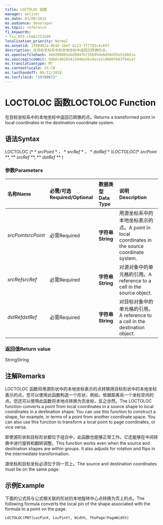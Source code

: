 ```yaml
---
title: LOCTOLOC 函数
manager: soliver
ms.date: 03/09/2015
ms.audience: Developer
ms.topic: reference
f1_keywords:
- Vis_DSS.chm82251586
localization_priority: Normal
ms.assetid: 1f09482a-0b1b-1bef-bc23-7f7793c4c65f
description: 在目标坐标系中的本地坐标中返回已转换的点。
ms.openlocfilehash: 444200801ebd984fb735b95de6d58d35e5160d1a
ms.sourcegitcommit: 9d60cd82b5413446e5bc8ace2cd689f683fb41a7
ms.translationtype: MT
ms.contentlocale: zh-CN
ms.lasthandoff: 06/11/2018
ms.locfileid: "19780673"
---
```

# <a name="loctoloc-function"></a><span data-ttu-id="cd072-103">LOCTOLOC 函数</span><span class="sxs-lookup"><span data-stu-id="cd072-103">LOCTOLOC Function</span></span>

<span data-ttu-id="cd072-104">在目标坐标系中的本地坐标中返回已转换的点。</span><span class="sxs-lookup"><span data-stu-id="cd072-104">Returns a transformed point in local coordinates in the destination coordinate system.</span></span>
  
## <a name="syntax"></a><span data-ttu-id="cd072-105">语法</span><span class="sxs-lookup"><span data-stu-id="cd072-105">Syntax</span></span>

<span data-ttu-id="cd072-106">LOCTOLOC (* * *srcPoint* * *，* * *srcRef* * *，* * *dstRef* * *)</span><span class="sxs-lookup"><span data-stu-id="cd072-106">LOCTOLOC(** *srcPoint* **, ** *srcRef* **, ** *dstRef* ** )</span></span> 
  
### <a name="parameters"></a><span data-ttu-id="cd072-107">参数</span><span class="sxs-lookup"><span data-stu-id="cd072-107">Parameters</span></span>

|<span data-ttu-id="cd072-108">**名称**</span><span class="sxs-lookup"><span data-stu-id="cd072-108">**Name**</span></span>|<span data-ttu-id="cd072-109">**必需/可选**</span><span class="sxs-lookup"><span data-stu-id="cd072-109">**Required/Optional**</span></span>|<span data-ttu-id="cd072-110">**数据类型**</span><span class="sxs-lookup"><span data-stu-id="cd072-110">**Data Type**</span></span>|<span data-ttu-id="cd072-111">**说明**</span><span class="sxs-lookup"><span data-stu-id="cd072-111">**Description**</span></span>|
|:-----|:-----|:-----|:-----|
| <span data-ttu-id="cd072-112">_srcPoint_</span><span class="sxs-lookup"><span data-stu-id="cd072-112">_srcPoint_</span></span> <br/> |<span data-ttu-id="cd072-113">必需</span><span class="sxs-lookup"><span data-stu-id="cd072-113">Required</span></span>  <br/> |<span data-ttu-id="cd072-114">**字符串**</span><span class="sxs-lookup"><span data-stu-id="cd072-114">**String**</span></span> <br/> | <span data-ttu-id="cd072-115">用源坐标系中的本地坐标表示的点。</span><span class="sxs-lookup"><span data-stu-id="cd072-115">A point in local coordinates in the source coordinate system.</span></span>  <br/> |
| <span data-ttu-id="cd072-116">_srcRef_</span><span class="sxs-lookup"><span data-stu-id="cd072-116">_srcRef_</span></span> <br/> |<span data-ttu-id="cd072-117">必需</span><span class="sxs-lookup"><span data-stu-id="cd072-117">Required</span></span>  <br/> |<span data-ttu-id="cd072-118">**字符串**</span><span class="sxs-lookup"><span data-stu-id="cd072-118">**String**</span></span> <br/> | <span data-ttu-id="cd072-119">对源对象中的单元格的引用。</span><span class="sxs-lookup"><span data-stu-id="cd072-119">A reference to a cell in the source object.</span></span>  <br/> |
| <span data-ttu-id="cd072-120">_dstRef_</span><span class="sxs-lookup"><span data-stu-id="cd072-120">_dstRef_</span></span> <br/> |<span data-ttu-id="cd072-121">必需</span><span class="sxs-lookup"><span data-stu-id="cd072-121">Required</span></span>  <br/> |<span data-ttu-id="cd072-122">**字符串**</span><span class="sxs-lookup"><span data-stu-id="cd072-122">**String**</span></span> <br/> | <span data-ttu-id="cd072-123">对目标对象中的单元格的引用。</span><span class="sxs-lookup"><span data-stu-id="cd072-123">A reference to a cell in the destination object.</span></span>  <br/> |
   
### <a name="return-value"></a><span data-ttu-id="cd072-124">返回值</span><span class="sxs-lookup"><span data-stu-id="cd072-124">Return value</span></span>

<span data-ttu-id="cd072-125">String</span><span class="sxs-lookup"><span data-stu-id="cd072-125">String</span></span>
  
## <a name="remarks"></a><span data-ttu-id="cd072-126">注解</span><span class="sxs-lookup"><span data-stu-id="cd072-126">Remarks</span></span>

<span data-ttu-id="cd072-p101">LOCTOLOC 函数将用源形状中的本地坐标表示的点转换用目标形状中的本地坐标表示的点。您可以使用此函数构造一个形状，例如，依据距离另一个坐标空间的点。您还可以使用此函数将本地点转换为页坐标，反之亦然。</span><span class="sxs-lookup"><span data-stu-id="cd072-p101">The LOCTOLOC function converts a point from local coordinates in a source shape to local coordinates in a destination shape. You can use this function to construct a shape, for example, in terms of a point from another coordinate space. You can also use this function to transform a local point to page coordinates, or vice versa.</span></span>
  
<span data-ttu-id="cd072-p102">即使源形状和目标形状都位于组合中，此函数也能够正常工作。它还能够在中间转换中进行旋转和翻转调整。</span><span class="sxs-lookup"><span data-stu-id="cd072-p102">This function works even when the source and destination shapes are within groups. It also adjusts for rotation and flips in the intermediate transformation.</span></span>
  
<span data-ttu-id="cd072-132">源坐标和目标坐标必须位于同一页上。</span><span class="sxs-lookup"><span data-stu-id="cd072-132">The source and destination coordinates must be on the same page.</span></span>
  
## <a name="example"></a><span data-ttu-id="cd072-133">示例</span><span class="sxs-lookup"><span data-stu-id="cd072-133">Example</span></span>

<span data-ttu-id="cd072-134">下面的公式将与公式相关联的形状的本地旋转中心点转换为页上的点。</span><span class="sxs-lookup"><span data-stu-id="cd072-134">The following formula converts the local pin of the shape associated with the formula to a point on the page.</span></span>
  
```vb
LOCTOLOC(PNT(LocPinX, LocPinY), Width, ThePage!PageWidth)
```


